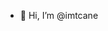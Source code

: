 - 👋 Hi, I’m @imtcane


<!---
imtcane/imtcane is a ✨ special ✨ repository because its `README.md` (this file) appears on your GitHub profile.
You can click the Preview link to take a look at your changes.
--->

